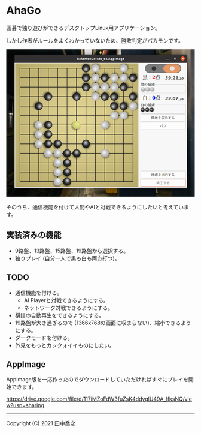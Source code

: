 AhaGo
====================================================================================================
囲碁で独り遊びができるデスクトップLinux用アプリケーション。

しかし作者がルールをよくわかっていないため、勝敗判定がバカモンです。

![スクリーンショット](docs/screenshot-1.png)

そのうち、通信機能を付けて人間やAIと対戦できるようにしたいと考えています。

実装済みの機能
----------------------------------------------------------------------------------------------------
+ 9路盤、13路盤、15路盤、19路盤から選択する。
+ 独りプレイ (自分一人で黒も白も両方打つ)。

TODO
----------------------------------------------------------------------------------------------------
+ 通信機能を付ける。
  + AI Playerと対戦できるようにする。
  + ネットワーク対戦できるようにする。
+ 棋譜の自動再生をできるようにする。
+ 19路盤が大き過ぎるので (1366x768の画面に収まらない)、縮小できるようにする。
+ ダークモードを付ける。
+ 外見をもっとカックォイイものにしたい。

AppImage
----------------------------------------------------------------------------------------------------
AppImage版を一応作ったのでダウンロードしていただければすぐにプレイを開始できます。

<https://drive.google.com/file/d/117iMZoFdW3fuZsK4ddyglU49A_lfksNQ/view?usp=sharing>

----------------------------------------------------------------------------------------------------

Copyright (C) 2021 田中喬之


